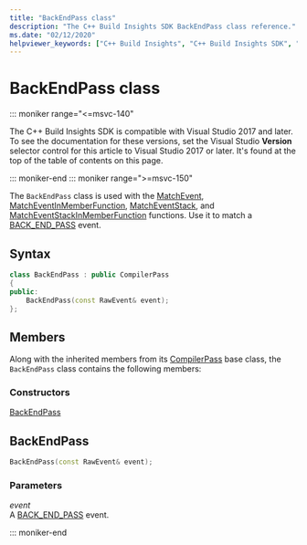 ```yaml
---
title: "BackEndPass class"
description: "The C++ Build Insights SDK BackEndPass class reference."
ms.date: "02/12/2020"
helpviewer_keywords: ["C++ Build Insights", "C++ Build Insights SDK", "BackEndPass", "throughput analysis", "build time analysis", "vcperf.exe"]
---
```

# BackEndPass class

::: moniker range="<=msvc-140"

The C++ Build Insights SDK is compatible with Visual Studio 2017 and later. To see the documentation for these versions, set the Visual Studio **Version** selector control for this article to Visual Studio 2017 or later. It's found at the top of the table of contents on this page.

::: moniker-end
::: moniker range=">=msvc-150"

The `BackEndPass` class is used with the [MatchEvent](../functions/match-event.md), [MatchEventInMemberFunction](../functions/match-event-in-member-function.md), [MatchEventStack](../functions/match-event-stack.md), and [MatchEventStackInMemberFunction](../functions/match-event-stack-in-member-function.md) functions. Use it to match a [BACK_END_PASS](../event-table.md#back-end-pass) event.

## Syntax

```cpp
class BackEndPass : public CompilerPass
{
public:
    BackEndPass(const RawEvent& event);
};
```

## Members

Along with the inherited members from its [CompilerPass](compiler-pass.md) base class, the `BackEndPass` class contains the following members:

### Constructors

[BackEndPass](#back-end-pass)

## <a name="back-end-pass"></a> BackEndPass

```cpp
BackEndPass(const RawEvent& event);
```

### Parameters

*event*\
A [BACK_END_PASS](../event-table.md#back-end-pass) event.

::: moniker-end
